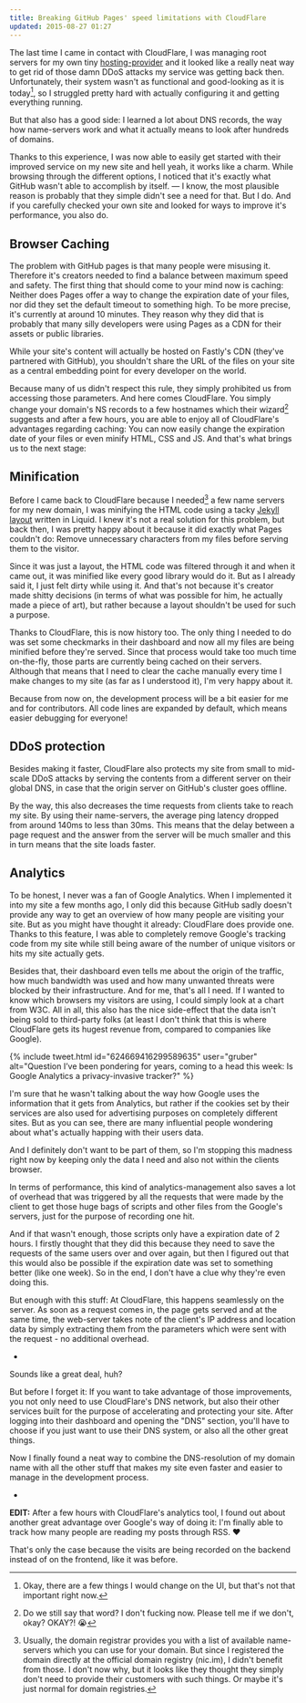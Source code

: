 ```yaml
---
title: Breaking GitHub Pages' speed limitations with CloudFlare
updated: 2015-08-27 01:27
---
```


The last time I came in contact with CloudFlare, I was managing root servers for my own tiny [hosting-provider][1] and it looked like a really neat way to get rid of those damn DDoS attacks my service was getting back then. Unfortunately, their system wasn't as functional and good-looking as it is today[^1], so I struggled pretty hard with actually configuring it and getting everything running.

But that also has a good side: I learned a lot about DNS records, the way how name-servers work and what it actually means to look after hundreds of domains.

Thanks to this experience, I was now able to easily get started with their improved service on my new site and hell yeah, it works like a charm. While browsing through the different options, I noticed that it's exactly what GitHub wasn't able to accomplish by itself. — I know, the most plausible reason is probably that they simple didn't see a need for that. But I do. And if you carefully checked your own site and looked for ways to improve it's performance, you also do.

## Browser Caching

The problem with GitHub pages is that many people were misusing it. Therefore it's creators needed to find a balance between maximum speed and safety. The first thing that should come to your mind now is caching: Neither does Pages offer a way to change the expiration date of your files, nor did they set the default timeout to something high. To be more precise, it's currently at around 10 minutes. They reason why they did that is probably that many silly developers were using Pages as a CDN for their assets or public libraries.

While your site's content will actually be hosted on Fastly's CDN (they've partnered with GitHub), you shouldn't share the URL of the files on your site as a central embedding point for every developer on the world.

Because many of us didn't respect this rule, they simply prohibited us from accessing those parameters. And here comes CloudFlare. You simply change your domain's NS records to a few hostnames which their wizard[^2] suggests and after a few hours, you are able to enjoy all of CloudFlare's advantages regarding caching: You can now easily change the expiration date of your files or even minify HTML, CSS and JS. And that's what brings us to the next stage:

## Minification

Before I came back to CloudFlare because I needed[^3] a few name servers for my new domain, I was minifying the HTML code using a tacky [Jekyll layout][2] written in Liquid. I knew it's not a real solution for this problem, but back then, I was pretty happy about it because it did exactly what Pages couldn't do: Remove unnecessary characters from my files before serving them to the visitor.

Since it was just a layout, the HTML code was filtered through it and when it came out, it was minified like every good library would do it. But as I already said it, I just felt dirty while using it. And that's not because it's creator made shitty decisions (in terms of what was possible for him, he actually made a piece of art), but rather because a layout shouldn't be used for such a purpose.

Thanks to CloudFlare, this is now history too. The only thing I needed to do was set some checkmarks in their dashboard and now all my files are being minified before they're served. Since that process would take too much time on-the-fly, those parts are currently being cached on their servers. Although that means that I need to clear the cache manually every time I make changes to my site (as far as I understood it), I'm very happy about it.

Because from now on, the development process will be a bit easier for me and for contributors. All code lines are expanded by default, which means easier debugging for everyone!

## DDoS protection

Besides making it faster, CloudFlare also protects my site from small to mid-scale DDoS attacks by serving the contents from a different server on their global DNS, in case that the origin server on GitHub's cluster goes offline.

By the way, this also decreases the time requests from clients take to reach my site. By using their name-servers, the average ping latency dropped from around 140ms to less than 30ms. This means that the delay between a page request and the answer from the server will be much smaller and this in turn means that the site loads faster.

## Analytics

To be honest, I never was a fan of Google Analytics. When I implemented it into my site a few months ago, I only did this because GitHub sadly doesn't provide any way to get an overview of how many people are visiting your site. But as you might have thought it already: CloudFlare does provide one. Thanks to this feature, I was able to completely remove Google's tracking code from my site while still being aware of the number of unique visitors or hits my site actually gets.

Besides that, their dashboard even tells me about the origin of the traffic, how much bandwidth was used and how many unwanted threats were blocked by their infrastructure. And for me, that's all I need. If I wanted to know which browsers my visitors are using, I could simply look at a chart from W3C. All in all, this also has the nice side-effect that the data isn't being sold to third-party folks (at least I don't think that this is where CloudFlare gets its hugest revenue from, compared to companies like Google).

{% include tweet.html id="624669416299589635" user="gruber" alt="Question I’ve been pondering for years, coming to a head this week: Is Google Analytics a privacy-invasive tracker?" %}

I'm sure that he wasn't talking about the way how Google uses the information that it gets from Analytics, but rather if the cookies set by their services are also used for advertising purposes on completely different sites. But as you can see, there are many influential people wondering about what's actually happing with their users data.

And I definitely don't want to be part of them, so I'm stopping this madness right now by keeping only the data I need and also not within the clients browser.

In terms of performance, this kind of analytics-management also saves a lot of overhead that was triggered by all the requests that were made by the client to get those huge bags of scripts and other files from the Google's servers, just for the purpose of recording one hit.

And if that wasn't enough, those scripts only have a expiration date of 2 hours. I firstly thought that they did this because they need to save the requests of the same users over and over again, but then I figured out that this would also be possible if the expiration date was set to something better (like one week). So in the end, I don't have a clue why they're even doing this.

But enough with this stuff: At CloudFlare, this happens seamlessly on the server. As soon as a request comes in, the page gets served and at the same time, the web-server takes note of the client's IP address and location data by simply extracting them from the parameters which were sent with the request - no additional overhead.

-

Sounds like a great deal, huh?

But before I forget it: If you want to take advantage of those improvements, you not only need to use CloudFlare's DNS network, but also their other services built for the purpose of accelerating and protecting your site. After logging into their dashboard and opening the "DNS" section, you'll have to choose if you just want to use their DNS system, or also all the other great things.

Now I finally found a neat way to combine the DNS-resolution of my domain name with all the other stuff that makes my site even faster and easier to manage in the development process.

-

**EDIT:** After a few hours with CloudFlare's analytics tool, I found out about another great advantage over Google's way of doing it: I'm finally able to track how many people are reading my posts through RSS. ♥️

That's only the case because the visits are being recorded on the backend instead of on the frontend, like it was before.

[^1]: Okay, there are a few things I would change on the UI, but that's not that important right now.

[^2]: Do we still say that word? I don't fucking now. Please tell me if we don't, okay? OKAY?! 😭

[^3]: Usually, the domain registrar provides you with a list of available name-servers which you can use for your domain. But since I registered the domain directly at the official domain registry (nic.im), I didn't benefit from those. I don't now why, but it looks like they thought they simply don't need to provide their customers with such things. Or maybe it's just normal for domain registries.

[1]: http://frewhost.net
[2]: https://github.com/penibelst/jekyll-compress-html
